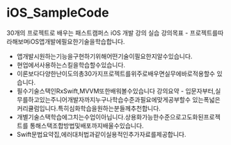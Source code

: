 # iOS_SampleCode
30개의 프로젝트로 배우는 패스트캠퍼스 iOS 개발 강의 실습 
강의목표 - 프로젝트를따라해보며iOS앱개발에필요한기술을학습합니다.
- 앱개발시원하는기능을구현하기위해어떤기술이필요한지알수있습니다.
- 현업에서사용하는스킬을학습할수있습니다.
- 이론보다다양한난이도의총30가지프로젝트를위주로배우면실무에바로적용할수
있습니다.
- 필수기술스택인RxSwift,MVVM또한배워볼수있습니다
강의요약 - 입문자부터,실무를하고있는주니어개발자까지누구나학습수준과필요에맞게공부할수
있는폭넓은커리큘럼입니다.특히심화학습을원하는분들께추천합니다.
- 개별기술스택학습에그치는수업이아닙니다.상용화가능한수준으로고도화된프로젝트를
통해스택조합방법및배포까지배울수있습니다.
- Swift문법요약집,에러대처법과같이실용적인추가자료를제공합니다.
